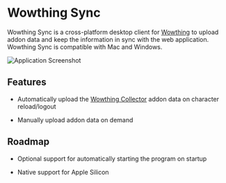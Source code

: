 # Wowthing Sync

Wowthing Sync is a cross-platform desktop client for [Wowthing](https://wowthing.org/) to upload addon data and keep the information in sync with the web application. Wowthing Sync is compatible with Mac and Windows.

![Application Screenshot](https://github.com/calebsmithdev/wowthing-sync/images/mac-screnshot.png)

## Features

* Automatically upload the [Wowthing Collector](https://www.curseforge.com/wow/addons/wowthing-collector) addon data on character reload/logout

* Manually upload addon data on demand

## Roadmap

* Optional support for automatically starting the program on startup

* Native support for Apple Silicon